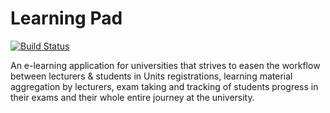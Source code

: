 # Learning Pad

[![Build Status](https://travis-ci.org/devTimmy/paginator.svg?branch=master)](https://travis-ci.org/devTimmy/paginator)

An e-learning application for universities that strives to easen the workflow between lecturers & students in Units registrations, learning material aggregation by lecturers, exam taking and tracking of students progress in their exams and their whole entire journey at the university.
